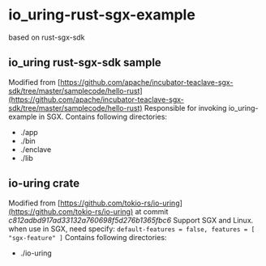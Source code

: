 # io_uring-rust-sgx-example
based on rust-sgx-sdk


## io_uring rust-sgx-sdk sample
Modified from [https://github.com/apache/incubator-teaclave-sgx-sdk/tree/master/samplecode/hello-rust](https://github.com/apache/incubator-teaclave-sgx-sdk/tree/master/samplecode/hello-rust)
Responsible for invoking io_uring-example in SGX.
Contains following directories:

- ./app
- ./bin
- ./enclave
- ./lib



## io-uring crate
Modified from [https://github.com/tokio-rs/io-uring](https://github.com/tokio-rs/io-uring) at commit _c812adbd917ad33132a760698f5d276b1365fbc6_
Support SGX and Linux.
when use in SGX, need specify: `default-features = false, features = [ "sgx-feature" ]`
Contains following directories:

- ./io-uring